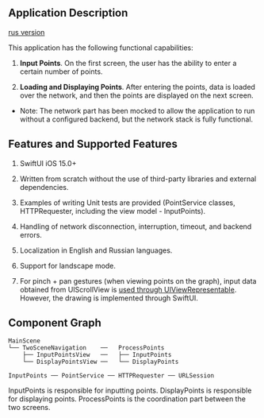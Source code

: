 ## Application Description

[rus version](README.ru.md)

This application has the following functional capabilities:

1. **Input Points**. On the first screen, the user has the ability to enter a certain number of points.

2. **Loading and Displaying Points**. After entering the points, data is loaded over the network, and then the points are displayed on the next screen.

- Note: The network part has been mocked to allow the application to run without a configured backend, but the network stack is fully functional.


## Features and Supported Features

1. SwiftUI iOS 15.0+

2. Written from scratch without the use of third-party libraries and external dependencies.

3. Examples of writing Unit tests are provided (PointService classes, HTTPRequester, including the view model - InputPoints).

4. Handling of network disconnection, interruption, timeout, and backend errors.

5. Localization in English and Russian languages.

6. Support for landscape mode.

7. For pinch + pan gestures (when viewing points on the graph), input data obtained from UIScrollView is [used through UIViewRepresentable](Path/DisplayPointsView/HorizontalPanPinch.swift). However, the drawing is implemented through SwiftUI.


## Component Graph
```
MainScene
└── TwoSceneNavigation    ──   ProcessPoints
    ├── InputPointsView   ──   ├── InputPoints 
    └── DisplayPointsView ──   └── DisplayPoints

InputPoints ── PointService ── HTTPRequester ── URLSession
```

InputPoints is responsible for inputting points.
DisplayPoints is responsible for displaying points.
ProcessPoints is the coordination part between the two screens.

